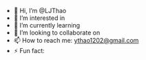 - 👋 Hi, I’m @LJThao
- 👀 I’m interested in
- 🌱 I’m currently learning
- 💞️ I’m looking to collaborate on 
- 📫 How to reach me: ythao1202@gmail.com
- ⚡ Fun fact: 

<!---
LJThao/LJThao is a ✨ special ✨ repository because its `README.md` (this file) appears on your GitHub profile.
You can click the Preview link to take a look at your changes.
--->
